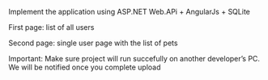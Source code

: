 Implement the application
using ASP.NET Web.APi + AngularJs + SQLite
 
First page: list of all users

 
Second page: single user page with the list of pets

Important: Make sure project will run succefully on another developer’s PC. We will be notified once you complete upload
